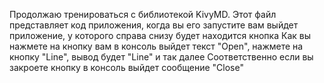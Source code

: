 Продолжаю тренироваться с библиотекой KivyMD. Этот файл представляет код приложения, когда вы его запустите вам выйдет приложение, у которого справа снизу будет находится кнопка
Как вы нажмете на кнопку вам в консоль выйдет текст "Open", нажмете на кнопку "Line", вывод будет "Line" и так далее
Соответственно если вы закроете кнопку в консоль выйдет сообщение "Close"
